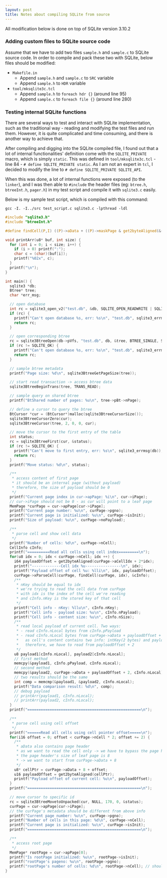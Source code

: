 ```yaml
---
layout: post
title: Notes about compiling SQLite from source
---
```


All modification below is done on top of SQLite version 3.10.2

### Adding custom files to SQLite source code

Assume that we have to add two files `sample.h` and `sample.c` to SQLite source code. In order to compile and pack these two with SQLite, below files should be modified:

- `Makefile.in`
  - Append `sample.h` and `sample.c` to `SRC` variable
  - Append `sample.h` to `HDR` variable
- `tool/mksqlite3c.tcl`
  - Append `sample.h` to `foreach hdr {}` (around line 95)
  - Append `sample.c` to `foreach file {}` (around line 280)

### Testing internal SQLite functions

There are several ways to test and interact with SQLite implementation, such as the traditional way - reading and modifying the test files and run them. However, it is quite complicated and time consuming, and there is another way to achieve that.

After compiling and digging into the SQLite compiled file, I found out that a lot of internal functionalities' definition come with the `SQLITE_PRIVATE` macro, which is simply `static`. This was defined in `tool/mksqlite3c.tcl` - line 84 - `# define SQLITE_PRIVATE static`. As I am not an expert in `tcl`, I decided to modify the line to `# define SQLITE_PRIVATE SQLITE_API`.

When this was done, a lot of internal functions were exposed (to the `linker`), and I was then able to `#include` the header files (eg: `btree.h`, `btreeInt.h`, `pager.h`) in my test script and compile it with `sqlite3.c` easily.

Below is my sample test script, which is compiled with this command:

```shell
gcc -I. -I../src test_script.c sqlite3.c -lpthread -ldl
```

```c
#include "sqlite3.h"
#include "btreeInt.h"

#define findCell(P,I) ((P)->aData + ((P)->maskPage & get2byteAligned(&(P)->aCellIdx[2*(I)])))

void printArr(u8* buf, int size) {
  for (int i = 0; i < size; i++) {
    if (i > 0) printf(":");
    char c = (char)(buf[i]);
    printf("%02x", c);
  }
  printf("\n");
}

int main() {
  sqlite3 *db;
  Btree* tree;
  char *err_msg;

  // open database
  int rc = sqlite3_open_v2("test.db", &db, SQLITE_OPEN_READWRITE | SQLITE_OPEN_CREATE, NULL);
  if (rc) {
    printf("Can't open database %s, err: %s\n", "test.db", sqlite3_errmsg(db));
    return rc;
  }

  // open corresponding btree
  rc = sqlite3BtreeOpen(db->pVfs, "test.db", db, &tree, BTREE_SINGLE, SQLITE_ACCESS_READ);
  if (rc != SQLITE_OK) {
    printf("Can't open database %s, err: %s\n", "test.db", sqlite3_errmsg(db));
    return rc;
  }

  // sample btree metadata
  printf("Page size: %d\n", sqlite3BtreeGetPageSize(tree));

  // start read transaction -> access btree data
  sqlite3BtreeBeginTrans(tree, TRANS_READ);

  // sample query on shared btree
  printf("BtShared number of pages: %u\n", tree->pBt->nPage);

  // define a cursor to query the btree
  BtCursor *cur = (BtCursor*)malloc(sqlite3BtreeCursorSize());
  sqlite3BtreeCursorZero(cur);
  sqlite3BtreeCursor(tree, 2, 0, 0, cur);

  // move the cursor to the first entry of the table
  int status;
  rc = sqlite3BtreeFirst(cur, &status);
  if (rc != SQLITE_OK) {
    printf("Can't move to first entry, err: %s\n", sqlite3_errmsg(db));
    return rc;
  }
  printf("Move status: %d\n", status);

  /**
   * access content of first page
   * it should be an internal page (without payload)
   * therefore, the size of payload should be 0
   */
  printf("Current page index in cur->apPage: %i\n", cur->iPage);
  // cur->iPage should not be 0 - as cur will point to a leaf page
  MemPage *curPage = cur->apPage[cur->iPage];
  printf("Current page number: %u\n", curPage->pgno);
  printf("Current page is initialized: %u\n", curPage->isInit);
  printf("Size of payload: %u\n", curPage->noPayload);

  /**
   * parse cell and show cell data
   */
  printf("Number of cells: %d\n", curPage->nCell);
  CellInfo cInfo;
  printf("==========Read all cells using cell index=========\n");
  for(u8 idx = 0; idx < curPage->nCell; idx ++) {
    i64 payloadOffset = get2byteAligned(curPage->aCellIdx + 2*idx);
    printf("-------------Cell idx %u----------------\n", idx);
    printf("Payload offset of cell %u: %lli\n", idx, payloadOffset);
    curPage->xParseCell(curPage, findCell(curPage, idx), &cInfo);
    /**
     * nKey should be equal to idx
     * we're trying to read the cell data from curPage
     * with idx is the index of the cell we're reading
     * and cInfo.nKey is the stored key of that cell
     */
    printf("Cell info - nKey: %llu\n", cInfo.nKey);
    printf("Cell info - payload size: %u\n", cInfo.nPayload);
    printf("Cell info - content size: %u\n", cInfo.nSize);
    /**
     * read local payload of current cell. Two ways:
     * - read cInfo.nLocal bytes from cInfo.pPayload
     * - read cInfo.nLocal bytes from curPage->aData + payloadOffset + 2
     *   as cell's content contains two info: intKey(2 bytes) and payload,
     *   therefore, we have to read from payloadOffset + 2
     */
    u8 payload1[cInfo.nLocal], payload2[cInfo.nLocal];
    // first method
    memcpy(&payload1, cInfo.pPayload, cInfo.nLocal);
    // second method
    memcpy(&payload2, curPage->aData + payloadOffset + 2, cInfo.nLocal);
    // two results should be the same
    int comp = memcmp(&payload1, &payload2, cInfo.nLocal);
    printf("Data comparison result: %d\n", comp);
    // debug payload
    // printArr(payload1, cInfo.nLocal);
    // printArr(payload2, cInfo.nLocal);
  }
  printf("===================================================\n");

  /**
   * parse cell using cell offset
   */
  printf("======Read all cells using cell pointer offset=====\n");
  for(i16 offset = 0; offset < curPage->nCell * 2; offset += 2) {
    /**
     * aData also contains page header
     * as we want to read the cell only -> we have to bypass the page header area
     * the page header's size of leaf page is 8
     * -> we want to start from curPage->aData + 8
     */
    u8* cellPtr = curPage->aData + 8 + offset;
    u16 payloadOffset = get2byteAligned(cellPtr);
    printf("Payload offset of current cell: %u\n", payloadOffset);
  }
  printf("===================================================\n");

  // move cursor to specific id
  rc = sqlite3BtreeMovetoUnpacked(cur, NULL, 170, 0, &status);
  curPage = cur->apPage[cur->iPage];
  // the curPage's metadata should be different from above info
  printf("Current page number: %u\n", curPage->pgno);
  printf("Number of cells in this page: %d\n", curPage->nCell);
  printf("Current page is initialized: %u\n", curPage->isInit);
  printf("===================================================\n");

  /**
   * access root page
   */
  MemPage* rootPage = cur->apPage[0];
  printf("Is rootPage initialized: %u\n", rootPage->isInit);
  printf("rootPage's pageno: %u\n", rootPage->pgno);
  printf("rootPage's number of cells: %d\n", rootPage->nCell); // should be 2 (last pointer is not counted)
}
```